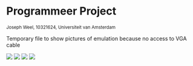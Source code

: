 # Programmeer Project

<sub>Joseph Weel, 10321624, Universiteit van Amsterdam</sub>

Temporary file to show pictures of emulation because no access to VGA cable

![](doc/presentation1.png)
![](doc/presentation2.png)
![](doc/presentation3.png)
![](doc/presentation4.png)
